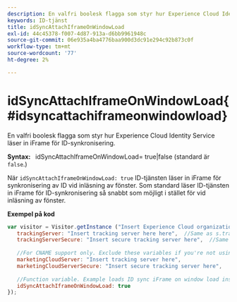 ```yaml
---
description: En valfri boolesk flagga som styr hur Experience Cloud Identity Service läser in iFrame för ID-synkronisering.
keywords: ID-tjänst
title: idSyncAttachIframeOnWindowLoad
exl-id: 44c45378-f007-4d87-913a-d6bb9961948c
source-git-commit: 06e935a4ba4776baa900d3dc91e294c92b873c0f
workflow-type: tm+mt
source-wordcount: '77'
ht-degree: 2%

---
```


# idSyncAttachIframeOnWindowLoad{#idsyncattachiframeonwindowload}

En valfri boolesk flagga som styr hur Experience Cloud Identity Service läser in iFrame för ID-synkronisering.

**Syntax:** ` `idSyncAttachIframeOnWindowLoad= true|false (standard är `false`.)

När `idSyncAttachIframeOnWindowLoad: true` ID-tjänsten läser in iFrame för synkronisering av ID vid inläsning av fönster. Som standard läser ID-tjänsten in iFrame för ID-synkronisering så snabbt som möjligt i stället för vid inläsning av fönster.

**Exempel på kod**

```js
var visitor = Visitor.getInstance ("Insert Experience Cloud organization ID here",{ 
   trackingServer: "Insert tracking server here here",  //Same as s.trackingServer 
   trackingServerSecure: "Insert secure tracking server here",  //Same as s.trackingServerSecure 
 
   //For CNAME support only. Exclude these variables if you're not using CNAME 
   marketingCloudServer: "Insert tracking server here", 
   marketingCloudServerSecure: "Insert secure tracking server here", 
 
   //Function variable. Example loads ID sync iFrame on window load instad of ASAP. 
   idSyncAttachIframeOnWindowLoad: true 
});
```
